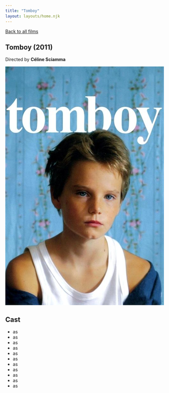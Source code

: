 ```yaml
---
title: "Tomboy"
layout: layouts/home.njk
---
```


<a href="../">Back to all films</a>

<article class="film">
  <h1>Tomboy (2011)</h1>

  <p class="director">
    Directed by <strong>Céline Sciamma</strong>
  </p>

  <img src="../films/posters/tomboy.jpg" alt="">

  <h2>
    Cast
  </h2>
  <ul>
    <li><strong></strong> as <em></em></li>
<li><strong></strong> as <em></em></li>
<li><strong></strong> as <em></em></li>
<li><strong></strong> as <em></em></li>
<li><strong></strong> as <em></em></li>
<li><strong></strong> as <em></em></li>
<li><strong></strong> as <em></em></li>
<li><strong></strong> as <em></em></li>
<li><strong></strong> as <em></em></li>
<li><strong></strong> as <em></em></li>
<li><strong></strong> as <em></em></li>
  </ul>
</article>
